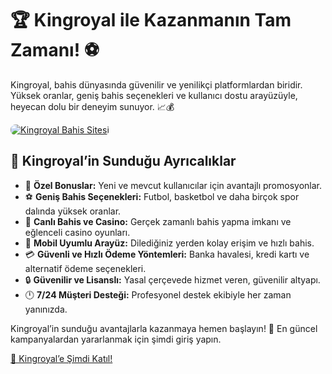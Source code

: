 <h1>🏆 Kingroyal ile Kazanmanın Tam Zamanı! ⚽️</h1>
    <p>Kingroyal, bahis dünyasında güvenilir ve yenilikçi platformlardan biridir. Yüksek oranlar, geniş bahis seçenekleri ve kullanıcı dostu arayüzüyle, heyecan dolu bir deneyim sunuyor. 📈💰</p>
<a href="https://t.me/+vT5xydT9LLBlMzA0" title="Kingroyal’e Katıl">
    <img src="https://i.ibb.co/5K7Ks6w/zzzz3.gif" alt="Kingroyal Bahis Sitesi" style="max-width:100%; height:auto; border-radius:8px;">
</a>
    <h2>🌟 Kingroyal’in Sunduğu Ayrıcalıklar</h2>
    <ul>
        <li>🎁 <strong>Özel Bonuslar:</strong> Yeni ve mevcut kullanıcılar için avantajlı promosyonlar.</li>
        <li>⚽️ <strong>Geniş Bahis Seçenekleri:</strong> Futbol, basketbol ve daha birçok spor dalında yüksek oranlar.</li>
        <li>🎲 <strong>Canlı Bahis ve Casino:</strong> Gerçek zamanlı bahis yapma imkanı ve eğlenceli casino oyunları.</li>
        <li>📱 <strong>Mobil Uyumlu Arayüz:</strong> Dilediğiniz yerden kolay erişim ve hızlı bahis.</li>
        <li>💳 <strong>Güvenli ve Hızlı Ödeme Yöntemleri:</strong> Banka havalesi, kredi kartı ve alternatif ödeme seçenekleri.</li>
        <li>🔒 <strong>Güvenilir ve Lisanslı:</strong> Yasal çerçevede hizmet veren, güvenilir altyapı.</li>
        <li>🕛 <strong>7/24 Müşteri Desteği:</strong> Profesyonel destek ekibiyle her zaman yanınızda.</li>
    </ul>
    <p>Kingroyal’in sunduğu avantajlarla kazanmaya hemen başlayın! 🚀 En güncel kampanyalardan yararlanmak için şimdi giriş yapın.</p>
    <a href="https://t.me/+vT5xydT9LLBlMzA0" class="join-button">🔗 Kingroyal’e Şimdi Katıl!</a>
